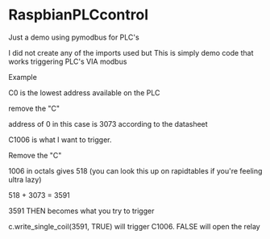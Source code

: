 # RaspbianPLCcontrol
Just a demo using pymodbus for PLC's

I did not create any of the imports used but This is simply demo code that works triggering PLC's VIA modbus

Example

C0 is the lowest address available on the PLC

remove the "C"

address of 0 in this case is  3073 according to the datasheet

C1006 is what I want to trigger.

Remove the "C"

1006 in octals gives 518 (you can look this up on rapidtables if you're feeling ultra lazy)

518 + 3073 = 3591

3591 THEN becomes what you try to trigger

c.write_single_coil(3591, TRUE)  will trigger C1006.  FALSE will open the relay
